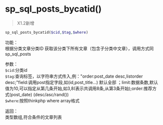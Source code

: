 # sp_sql_posts_bycatid()

> X1.2新增
```php
sp_sql_posts_bycatid($cid,$tag,$where)
```

功能：  
根据分类文章分类ID 获取该分类下所有文章（包含子分类中文章），调用方式同sp_sql_posts

参数：  
`$cid`:分类id  
`$tag`:查询标签，以字符串方式传入,例："order:post_date desc,listorder desc;"field:调用post指定字段,如(id,post_title...) 默认全部
；limit:数据条数,默认值为10,可以指定从第几条开始,如3,8(表示共调用8条,从第3条开始);order:推荐方式(post_date) (desc/asc/rand())  
`$where`:按照thinkphp where array格式

返回：  
类型数组,符合条件的文章列表